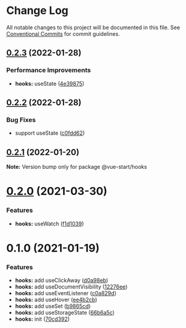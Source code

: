 # Change Log

All notable changes to this project will be documented in this file.
See [Conventional Commits](https://conventionalcommits.org) for commit guidelines.

## [0.2.3](https://github.com/zxeryu/vue-start/compare/@vue-start/hooks@0.2.2...@vue-start/hooks@0.2.3) (2022-01-28)

### Performance Improvements

- **hooks:** useState ([4e39875](https://github.com/zxeryu/vue-start/commit/4e39875a6eca5f80f4a1a541ff20fe84cd6dbc58))

## [0.2.2](https://github.com/zxeryu/vue-start/compare/@vue-start/hooks@0.2.1...@vue-start/hooks@0.2.2) (2022-01-28)

### Bug Fixes

- support useState ([c0fdd62](https://github.com/zxeryu/vue-start/commit/c0fdd626baa098eedbb472d615096148edd57ac3))

## [0.2.1](https://github.com/zxeryu/vue-start/compare/@vue-start/hooks@0.2.0...@vue-start/hooks@0.2.1) (2022-01-20)

**Note:** Version bump only for package @vue-start/hooks

# [0.2.0](https://github.com/zxeryu/vue-start/compare/@vue-start/hooks@0.1.0...@vue-start/hooks@0.2.0) (2021-03-30)

### Features

- **hooks:** useWatch ([f1d1039](https://github.com/zxeryu/vue-start/commit/f1d1039d9ddcae96093bd5d1768652677215f483))

# 0.1.0 (2021-01-19)

### Features

- **hooks:** add useClickAway ([d0a98eb](https://github.com/zxeryu/vue-start/commit/d0a98ebd91840f802042bf6d217564a3814a841d))
- **hooks:** add useDocumentVisibility ([12276ee](https://github.com/zxeryu/vue-start/commit/12276ee0683d8fbae7088b147bfc3448c4ecebfc))
- **hooks:** add useEventListener ([c0a829d](https://github.com/zxeryu/vue-start/commit/c0a829ddcb719d64f80ca096b3fb461d96ce4d6c))
- **hooks:** add useHover ([ee4b2cb](https://github.com/zxeryu/vue-start/commit/ee4b2cbdbd3b415d05086da8f0be00edb3874b42))
- **hooks:** add useSet ([b9865cd](https://github.com/zxeryu/vue-start/commit/b9865cd5a5074cb695174d3e9310c7398c37cf30))
- **hooks:** add useStorageState ([66b6a5c](https://github.com/zxeryu/vue-start/commit/66b6a5c8a25d5bdab8ebaa7c58c4c6c354438a07))
- **hooks:** init ([70cd392](https://github.com/zxeryu/vue-start/commit/70cd39262b903fa1dd5ea1e33e332269ed8d0ac2))

